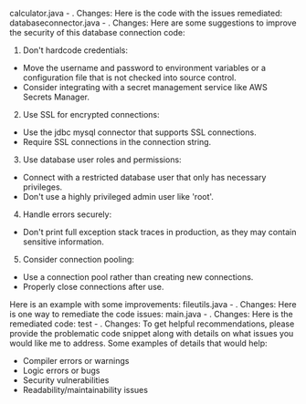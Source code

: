 calculator.java - . Changes: Here is the code with the issues remediated:
databaseconnector.java - . Changes: Here are some suggestions to improve the security of this database connection code:

1. Don't hardcode credentials:
- Move the username and password to environment variables or a configuration file that is not checked into source control. 
- Consider integrating with a secret management service like AWS Secrets Manager.

2. Use SSL for encrypted connections:
- Use the jdbc mysql connector that supports SSL connections. 
- Require SSL connections in the connection string.

3. Use database user roles and permissions:
- Connect with a restricted database user that only has necessary privileges.
- Don't use a highly privileged admin user like 'root'.

4. Handle errors securely: 
- Don't print full exception stack traces in production, as they may contain sensitive information.

5. Consider connection pooling:
- Use a connection pool rather than creating new connections.
- Properly close connections after use.

Here is an example with some improvements:
fileutils.java - . Changes: Here is one way to remediate the code issues:
main.java - . Changes: Here is the remediated code:
test - . Changes: To get helpful recommendations, please provide the problematic code snippet along with details on what issues you would like me to address. Some examples of details that would help:

- Compiler errors or warnings
- Logic errors or bugs 
- Security vulnerabilities
- Readability/maintainability issues